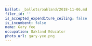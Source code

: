 ```yaml
---
ballot: _ballots/oakland/2018-11-06.md
filer_id: ''
is_accepted_expenditure_ceiling: false
is_incumbent: false
name: Gary Yee
occupation: Oakland Educator
photo_url: gary-yee.png
---
```

